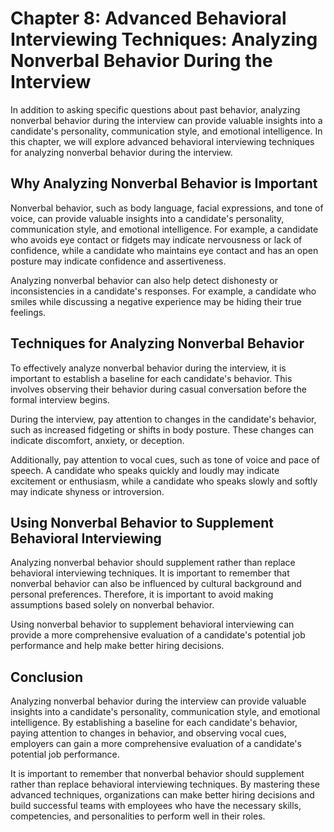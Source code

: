 Chapter 8: Advanced Behavioral Interviewing Techniques: Analyzing Nonverbal Behavior During the Interview
=========================================================================================================

In addition to asking specific questions about past behavior, analyzing nonverbal behavior during the interview can provide valuable insights into a candidate's personality, communication style, and emotional intelligence. In this chapter, we will explore advanced behavioral interviewing techniques for analyzing nonverbal behavior during the interview.

Why Analyzing Nonverbal Behavior is Important
---------------------------------------------

Nonverbal behavior, such as body language, facial expressions, and tone of voice, can provide valuable insights into a candidate's personality, communication style, and emotional intelligence. For example, a candidate who avoids eye contact or fidgets may indicate nervousness or lack of confidence, while a candidate who maintains eye contact and has an open posture may indicate confidence and assertiveness.

Analyzing nonverbal behavior can also help detect dishonesty or inconsistencies in a candidate's responses. For example, a candidate who smiles while discussing a negative experience may be hiding their true feelings.

Techniques for Analyzing Nonverbal Behavior
-------------------------------------------

To effectively analyze nonverbal behavior during the interview, it is important to establish a baseline for each candidate's behavior. This involves observing their behavior during casual conversation before the formal interview begins.

During the interview, pay attention to changes in the candidate's behavior, such as increased fidgeting or shifts in body posture. These changes can indicate discomfort, anxiety, or deception.

Additionally, pay attention to vocal cues, such as tone of voice and pace of speech. A candidate who speaks quickly and loudly may indicate excitement or enthusiasm, while a candidate who speaks slowly and softly may indicate shyness or introversion.

Using Nonverbal Behavior to Supplement Behavioral Interviewing
--------------------------------------------------------------

Analyzing nonverbal behavior should supplement rather than replace behavioral interviewing techniques. It is important to remember that nonverbal behavior can also be influenced by cultural background and personal preferences. Therefore, it is important to avoid making assumptions based solely on nonverbal behavior.

Using nonverbal behavior to supplement behavioral interviewing can provide a more comprehensive evaluation of a candidate's potential job performance and help make better hiring decisions.

Conclusion
----------

Analyzing nonverbal behavior during the interview can provide valuable insights into a candidate's personality, communication style, and emotional intelligence. By establishing a baseline for each candidate's behavior, paying attention to changes in behavior, and observing vocal cues, employers can gain a more comprehensive evaluation of a candidate's potential job performance.

It is important to remember that nonverbal behavior should supplement rather than replace behavioral interviewing techniques. By mastering these advanced techniques, organizations can make better hiring decisions and build successful teams with employees who have the necessary skills, competencies, and personalities to perform well in their roles.

